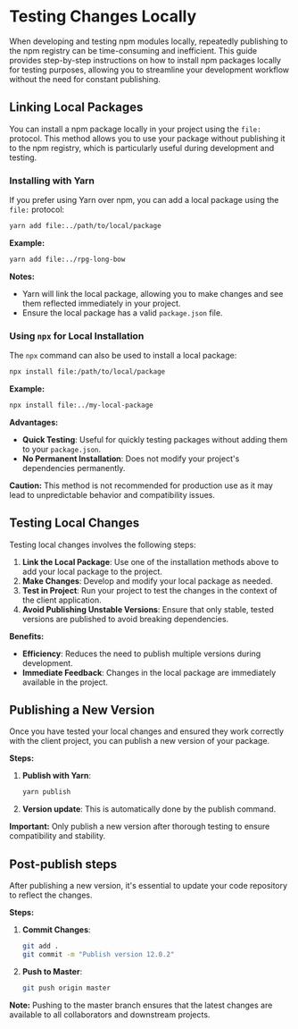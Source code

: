 
# Testing Changes Locally

When developing and testing npm modules locally, repeatedly publishing to the npm registry can be time-consuming and inefficient. This guide provides step-by-step instructions on how to install npm packages locally for testing purposes, allowing you to streamline your development workflow without the need for constant publishing.

## Linking Local Packages

You can install a npm package locally in your project using the `file:` protocol. This method allows you to use your package without publishing it to the npm registry, which is particularly useful during development and testing.


### Installing with Yarn

If you prefer using Yarn over npm, you can add a local package using the `file:` protocol:

```bash
yarn add file:../path/to/local/package
```

**Example:**

```bash
yarn add file:../rpg-long-bow
```

**Notes:**

- Yarn will link the local package, allowing you to make changes and see them reflected immediately in your project.
- Ensure the local package has a valid `package.json` file.



### Using `npx` for Local Installation

The `npx` command can also be used to install a local package:

```bash
npx install file:/path/to/local/package
```

**Example:**

```bash
npx install file:../my-local-package
```

**Advantages:**

- **Quick Testing**: Useful for quickly testing packages without adding them to your `package.json`.
- **No Permanent Installation**: Does not modify your project's dependencies permanently.

**Caution:** This method is not recommended for production use as it may lead to unpredictable behavior and compatibility issues.


## Testing Local Changes

Testing local changes involves the following steps:

1. **Link the Local Package**: Use one of the installation methods above to add your local package to the project.
2. **Make Changes**: Develop and modify your local package as needed.
3. **Test in Project**: Run your project to test the changes in the context of the client application.
4. **Avoid Publishing Unstable Versions**: Ensure that only stable, tested versions are published to avoid breaking dependencies.

**Benefits:**

- **Efficiency**: Reduces the need to publish multiple versions during development.
- **Immediate Feedback**: Changes in the local package are immediately available in the project.

## Publishing a New Version

Once you have tested your local changes and ensured they work correctly with the client project, you can publish a new version of your package.

**Steps:**

1. **Publish with Yarn**:

    ```bash
    yarn publish
    ```

2. **Version update**: This is automatically done by the publish command.

**Important:** Only publish a new version after thorough testing to ensure compatibility and stability.

## Post-publish steps

After publishing a new version, it's essential to update your code repository to reflect the changes.

**Steps:**

1. **Commit Changes**:

    ```bash
    git add .
    git commit -m "Publish version 12.0.2"
    ```

2. **Push to Master**:

    ```bash
    git push origin master
    ```

**Note:** Pushing to the master branch ensures that the latest changes are available to all collaborators and downstream projects.
